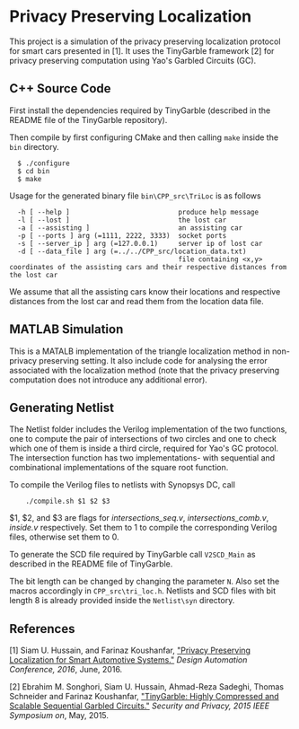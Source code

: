 Privacy Preserving Localization
=======
This project is a simulation of the privacy preserving localization protocol for smart cars presented in [1]. It uses the TinyGarble framework [2] for privacy preserving computation using Yao's Garbled Circuits (GC). 

## C++ Source Code
First install the dependencies required by TinyGarble (described in the README file of the TinyGarble repository).

Then compile by first configuring CMake and then calling `make` inside the `bin` directory. 
```
  $ ./configure
  $ cd bin
  $ make
```
Usage for the generated binary file `bin\CPP_src\TriLoc` is as follows
```
  -h [ --help ]                           produce help message
  -l [ --lost ]                           the lost car
  -a [ --assisting ]                      an assisting car
  -p [ --ports ] arg (=1111, 2222, 3333)  socket ports
  -s [ --server_ip ] arg (=127.0.0.1)     server ip of lost car
  -d [ --data_file ] arg (=../../CPP_src/location_data.txt)
                                          file containing <x,y> coordinates of the assisting cars and their respective distances from the lost car
```
We assume that all the assisting cars know their locations and respective distances from the lost car and read them from the location data file. 

## MATLAB Simulation
This is a MATALB implementation of the triangle localization method in non-privacy preserving setting. It also include code for analysing the error associated with the localization method (note that the privacy preserving computation does not introduce any additional error).

## Generating Netlist
The Netlist folder includes the Verilog implementation of the two functions, one to compute the pair of intersections of two circles and one to check which one of them is inside a third circle, required for Yao's GC protocol. The intersection function has two implementations- with sequential and combinational implementations of the square root function. 

To compile the Verilog files to netlists with Synopsys DC, call
```
	./compile.sh $1 $2 $3 
```
$1, $2, and $3 are flags for <i>intersections_seq.v</i>, <i>intersections_comb.v</i>, <i>inside.v</i> respectively. Set them to 1 to compile the corresponding Verilog files, otherwise set them to 0. 

To generate the SCD file required by TinyGarble call `V2SCD_Main` as described in the README file of TinyGarble. 

The bit length can be changed by changing the parameter `N`. Also set the macros accordingly in `CPP_src\tri_loc.h`. Netlists and SCD files with bit length 8 is already provided inside the `Netlist\syn` directory.

## References
[1] Siam U. Hussain, and Farinaz Koushanfar, ["Privacy Preserving Localization for Smart Automotive Systems."](http://aceslab.org/sites/default/files/Localization.pdf) <i>Design Automation Conference, 2016</i>, June, 2016.

[2] Ebrahim M. Songhori, Siam U. Hussain, Ahmad-Reza Sadeghi, Thomas Schneider
and Farinaz Koushanfar, ["TinyGarble: Highly Compressed and Scalable Sequential
Garbled Circuits."](http://aceslab.org/sites/default/files/TinyGarble.pdf) <i>Security
and Privacy, 2015 IEEE Symposium on</i>,  May, 2015.
